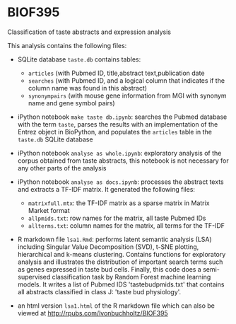 # BIOF395
Classification of taste abstracts and expression analysis


This analysis contains the following files:

- SQLite database `taste.db` contains tables:
  - `articles` (with Pubmed ID, title,abstract text,publication date
  - `searches` (with Pubmed ID, and a logical column that indicates if the column name was found in this abstract)
  - `synonympairs` (with mouse gene information from MGI with synonym name and gene symbol pairs)
  
- iPython notebook `make taste db.ipynb`: searches the Pubmed database with the term `taste`, parses the results with an implementation of the Entrez object in BioPython, and populates the `articles` table in the `taste.db` SQLite database
- iPython notebook `analyse as whole.ipynb`: exploratory analysis of the corpus obtained from taste abstracts, this notebook is not necessary for any other parts of the analysis
- iPython notebook `analyse as docs.ipynb`: processes the abstract texts and extracts a TF-IDF matrix. It generated the following files:
  - `matrixfull.mtx`: the TF-IDF matrix as a sparse matrix in Matrix Market format
  - `allpmids.txt`: row names for the matrix, all taste Pubmed IDs
  - `allterms.txt`: column names for the matrix, all terms for the TF-IDF
- R markdown file `lsa1.Rmd`: performs latent semantic analysis (LSA) including Singular Value Decomposition (SVD), t-SNE plotting, hierarchical and k-means clustering. Contains functions for exploratory analysis and illustrates the distribution of important search terms such as genes expressed in taste bud cells. Finally, this code does a semi-supervised classification task by Random Forest machine learning models. It writes a list of Pubmed IDS 'tastebudpmids.txt' that contains all abstracts classified in class J: 'taste bud physiology'.
- an html version `lsa1.html` of the R markdown file which can also be viewed at http://rpubs.com/lvonbuchholtz/BIOF395

